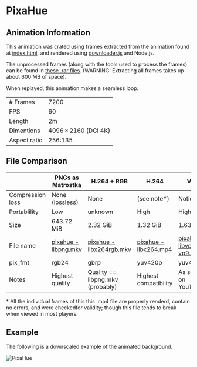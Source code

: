 # PixaHue
## Animation Information

This animation was crated using frames extracted from the animation found at [index.html](./index.html), and rendered using [downloader.js](./downloader.js) and Node.js.

The unprocessed frames (along with the tools used to process the frames) can be found in [these .rar files](./pixahue%20-%20raw%20frames). (WARNING: Extracting all frames takes up about 600 MB of space).

When replayed, this animation makes a seamless loop.

| | |
|---|---|
| # Frames | 7200 |
| FPS | 60 |
| Length | 2m |
| Dimentions | 4096 × 2160 (DCI 4K) |
| Aspect ratio | 256:135 |

## File Comparison

|                  | PNGs as Matrostka | H.264 + RGB                      | H.264                 | VP9                |
|------------------|-------------------|----------------------------------|-----------------------|--------------------|
| Compression loss | None (lossless)   | None                             | (see note*)           | Noticable          |
| Portablility     | Low               | unknown                          | High                  | High               |
| Size             | 643.72 MiB        | 2.32 GiB                         | 1.32 GiB              | 1.63 GiB           |
| File name        | [pixahue - libpng.mkv](./pixahue%20-%20libpng.rar) | [pixahue - libx264rgb.mkv](./pixahue%20-%20libx264rgb) | [pixahue - libx264.mp4](./pixahue%20-%20libx264) | [pixahue - libvpx-vp9.webm](./pixahue%20-%20libvpx-vp9) |
| pix_fmt          | rgb24             | gbrp                             | yuv420p               | yuv420p            |
| Notes            | Highest quality   | Quality == libpng.mkv (probably) | Highest compatibility | As seen on YouTube |

\* All the individual frames of this this .mp4 file are properly renderd, contain no errors, and were checkedfor validity; though this file tends to break when viewed in most players.

## Example

The following is a downscaled example of the animated background.

![PixaHue](pixahue%20-%20example.gif)